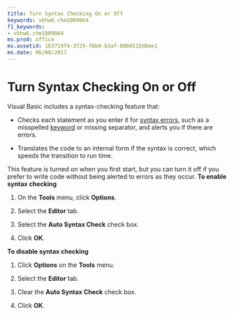 ```yaml
---
title: Turn Syntax Checking On or Off
keywords: vbhw6.chm1009064
f1_keywords:
- vbhw6.chm1009064
ms.prod: office
ms.assetid: 1b3719f4-3725-f6b0-b3af-8066515d8ee1
ms.date: 06/08/2017
---
```



# Turn Syntax Checking On or Off

Visual Basic includes a syntax-checking feature that:



- Checks each statement as you enter it for [syntax errors](../Glossary/vbe-glossary.md#syntax-error), such as a misspelled [keyword](../Glossary/vbe-glossary.md#keyword) or missing separator, and alerts you if there are errors.
    
- Translates the code to an internal form if the syntax is correct, which speeds the transition to run time.
    

This feature is turned on when you first start, but you can turn it off if you prefer to write code without being alerted to errors as they occur.
 **To enable syntax checking**


1. On the  **Tools** menu, click **Options**.
    
2. Select the  **Editor** tab.
    
3. Select the  **Auto Syntax Check** check box.
    
4. Click  **OK**.
    

 **To disable syntax checking**


1. Click  **Options** on the **Tools** menu.
    
2. Select the  **Editor** tab.
    
3. Clear the  **Auto Syntax Check** check box.
    
4. Click  **OK**.
    


